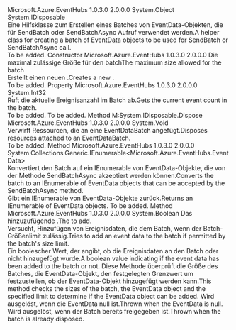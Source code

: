 <Type Name="EventDataBatch" FullName="Microsoft.Azure.EventHubs.EventDataBatch">
  <TypeSignature Language="C#" Value="public class EventDataBatch : IDisposable" />
  <TypeSignature Language="ILAsm" Value=".class public auto ansi beforefieldinit EventDataBatch extends System.Object implements class System.IDisposable" />
  <TypeSignature Language="DocId" Value="T:Microsoft.Azure.EventHubs.EventDataBatch" />
  <TypeSignature Language="VB.NET" Value="Public Class EventDataBatch&#xA;Implements IDisposable" />
  <TypeSignature Language="F#" Value="type EventDataBatch = class&#xA;    interface IDisposable" />
  <AssemblyInfo>
    <AssemblyName>Microsoft.Azure.EventHubs</AssemblyName>
    <AssemblyVersion>1.0.3.0</AssemblyVersion>
    <AssemblyVersion>2.0.0.0</AssemblyVersion>
  </AssemblyInfo>
  <Base>
    <BaseTypeName>System.Object</BaseTypeName>
  </Base>
  <Interfaces>
    <Interface>
      <InterfaceName>System.IDisposable</InterfaceName>
    </Interface>
  </Interfaces>
  <Docs>
    <summary><span data-ttu-id="b1a6f-101">Eine Hilfsklasse zum Erstellen eines Batches von EventData-Objekten, die für SendBatch oder SendBatchAsync Aufruf verwendet werden.</span><span class="sxs-lookup"><span data-stu-id="b1a6f-101">A helper class for creating a batch of EventData objects to be used for SendBatch or SendBatchAsync call.</span></span></summary>
    <remarks>To be added.</remarks>
  </Docs>
  <Members>
    <Member MemberName=".ctor">
      <MemberSignature Language="C#" Value="public EventDataBatch (long maxSizeInBytes);" />
      <MemberSignature Language="ILAsm" Value=".method public hidebysig specialname rtspecialname instance void .ctor(int64 maxSizeInBytes) cil managed" />
      <MemberSignature Language="DocId" Value="M:Microsoft.Azure.EventHubs.EventDataBatch.#ctor(System.Int64)" />
      <MemberSignature Language="VB.NET" Value="Public Sub New (maxSizeInBytes As Long)" />
      <MemberSignature Language="F#" Value="new Microsoft.Azure.EventHubs.EventDataBatch : int64 -&gt; Microsoft.Azure.EventHubs.EventDataBatch" Usage="new Microsoft.Azure.EventHubs.EventDataBatch maxSizeInBytes" />
      <MemberType>Constructor</MemberType>
      <AssemblyInfo>
        <AssemblyName>Microsoft.Azure.EventHubs</AssemblyName>
        <AssemblyVersion>1.0.3.0</AssemblyVersion>
        <AssemblyVersion>2.0.0.0</AssemblyVersion>
      </AssemblyInfo>
      <Parameters>
        <Parameter Name="maxSizeInBytes" Type="System.Int64" />
      </Parameters>
      <Docs>
        <param name="maxSizeInBytes"><span data-ttu-id="b1a6f-102">Die maximal zulässige Größe für den batch</span><span class="sxs-lookup"><span data-stu-id="b1a6f-102">The maximum size allowed for the batch</span></span></param>
        <summary>
            <span data-ttu-id="b1a6f-103">Erstellt einen neuen <see cref="T:Microsoft.Azure.EventHubs.EventDataBatch" />.</span><span class="sxs-lookup"><span data-stu-id="b1a6f-103">Creates a new <see cref="T:Microsoft.Azure.EventHubs.EventDataBatch" />.</span></span>
            </summary>
        <remarks>To be added.</remarks>
      </Docs>
    </Member>
    <Member MemberName="Count">
      <MemberSignature Language="C#" Value="public int Count { get; }" />
      <MemberSignature Language="ILAsm" Value=".property instance int32 Count" />
      <MemberSignature Language="DocId" Value="P:Microsoft.Azure.EventHubs.EventDataBatch.Count" />
      <MemberSignature Language="VB.NET" Value="Public ReadOnly Property Count As Integer" />
      <MemberSignature Language="F#" Value="member this.Count : int" Usage="Microsoft.Azure.EventHubs.EventDataBatch.Count" />
      <MemberType>Property</MemberType>
      <AssemblyInfo>
        <AssemblyName>Microsoft.Azure.EventHubs</AssemblyName>
        <AssemblyVersion>1.0.3.0</AssemblyVersion>
        <AssemblyVersion>2.0.0.0</AssemblyVersion>
      </AssemblyInfo>
      <ReturnValue>
        <ReturnType>System.Int32</ReturnType>
      </ReturnValue>
      <Docs>
        <summary><span data-ttu-id="b1a6f-104">Ruft die aktuelle Ereignisanzahl im Batch ab.</span><span class="sxs-lookup"><span data-stu-id="b1a6f-104">Gets the current event count in the batch.</span></span></summary>
        <value>To be added.</value>
        <remarks>To be added.</remarks>
      </Docs>
    </Member>
    <Member MemberName="Dispose">
      <MemberSignature Language="C#" Value="public void Dispose ();" />
      <MemberSignature Language="ILAsm" Value=".method public hidebysig newslot virtual instance void Dispose() cil managed" />
      <MemberSignature Language="DocId" Value="M:Microsoft.Azure.EventHubs.EventDataBatch.Dispose" />
      <MemberSignature Language="VB.NET" Value="Public Sub Dispose ()" />
      <MemberSignature Language="F#" Value="abstract member Dispose : unit -&gt; unit&#xA;override this.Dispose : unit -&gt; unit" Usage="eventDataBatch.Dispose " />
      <MemberType>Method</MemberType>
      <Implements>
        <InterfaceMember>M:System.IDisposable.Dispose</InterfaceMember>
      </Implements>
      <AssemblyInfo>
        <AssemblyName>Microsoft.Azure.EventHubs</AssemblyName>
        <AssemblyVersion>1.0.3.0</AssemblyVersion>
        <AssemblyVersion>2.0.0.0</AssemblyVersion>
      </AssemblyInfo>
      <ReturnValue>
        <ReturnType>System.Void</ReturnType>
      </ReturnValue>
      <Parameters />
      <Docs>
        <summary>
            <span data-ttu-id="b1a6f-105">Verwirft Ressourcen, die an eine EventDataBatch angefügt.</span><span class="sxs-lookup"><span data-stu-id="b1a6f-105">Disposes resources attached to an EventDataBatch.</span></span>
            </summary>
        <remarks>To be added.</remarks>
      </Docs>
    </Member>
    <Member MemberName="ToEnumerable">
      <MemberSignature Language="C#" Value="public System.Collections.Generic.IEnumerable&lt;Microsoft.Azure.EventHubs.EventData&gt; ToEnumerable ();" />
      <MemberSignature Language="ILAsm" Value=".method public hidebysig instance class System.Collections.Generic.IEnumerable`1&lt;class Microsoft.Azure.EventHubs.EventData&gt; ToEnumerable() cil managed" />
      <MemberSignature Language="DocId" Value="M:Microsoft.Azure.EventHubs.EventDataBatch.ToEnumerable" />
      <MemberSignature Language="VB.NET" Value="Public Function ToEnumerable () As IEnumerable(Of EventData)" />
      <MemberSignature Language="F#" Value="member this.ToEnumerable : unit -&gt; seq&lt;Microsoft.Azure.EventHubs.EventData&gt;" Usage="eventDataBatch.ToEnumerable " />
      <MemberType>Method</MemberType>
      <AssemblyInfo>
        <AssemblyName>Microsoft.Azure.EventHubs</AssemblyName>
        <AssemblyVersion>1.0.3.0</AssemblyVersion>
        <AssemblyVersion>2.0.0.0</AssemblyVersion>
      </AssemblyInfo>
      <ReturnValue>
        <ReturnType>System.Collections.Generic.IEnumerable&lt;Microsoft.Azure.EventHubs.EventData&gt;</ReturnType>
      </ReturnValue>
      <Parameters />
      <Docs>
        <summary><span data-ttu-id="b1a6f-106">Konvertiert den Batch auf ein IEnumerable von EventData-Objekte, die von der Methode SendBatchAsync akzeptiert werden können.</span><span class="sxs-lookup"><span data-stu-id="b1a6f-106">Converts the batch to an IEnumerable of EventData objects that can be accepted by the SendBatchAsync method.</span></span></summary>
        <returns><span data-ttu-id="b1a6f-107">Gibt ein IEnumerable von EventData-Objekte zurück.</span><span class="sxs-lookup"><span data-stu-id="b1a6f-107">Returns an IEnumerable of EventData objects.</span></span></returns>
        <remarks>To be added.</remarks>
      </Docs>
    </Member>
    <Member MemberName="TryAdd">
      <MemberSignature Language="C#" Value="public bool TryAdd (Microsoft.Azure.EventHubs.EventData eventData);" />
      <MemberSignature Language="ILAsm" Value=".method public hidebysig instance bool TryAdd(class Microsoft.Azure.EventHubs.EventData eventData) cil managed" />
      <MemberSignature Language="DocId" Value="M:Microsoft.Azure.EventHubs.EventDataBatch.TryAdd(Microsoft.Azure.EventHubs.EventData)" />
      <MemberSignature Language="F#" Value="member this.TryAdd : Microsoft.Azure.EventHubs.EventData -&gt; bool" Usage="eventDataBatch.TryAdd eventData" />
      <MemberType>Method</MemberType>
      <AssemblyInfo>
        <AssemblyName>Microsoft.Azure.EventHubs</AssemblyName>
        <AssemblyVersion>1.0.3.0</AssemblyVersion>
        <AssemblyVersion>2.0.0.0</AssemblyVersion>
      </AssemblyInfo>
      <ReturnValue>
        <ReturnType>System.Boolean</ReturnType>
      </ReturnValue>
      <Parameters>
        <Parameter Name="eventData" Type="Microsoft.Azure.EventHubs.EventData" />
      </Parameters>
      <Docs>
        <param name="eventData"><span data-ttu-id="b1a6f-108">Das hinzuzufügende <see cref="T:Microsoft.Azure.EventHubs.EventData" />.</span><span class="sxs-lookup"><span data-stu-id="b1a6f-108">The <see cref="T:Microsoft.Azure.EventHubs.EventData" /> to add.</span></span></param>
        <summary><span data-ttu-id="b1a6f-109">Versucht, Hinzufügen von Ereignisdaten, die dem Batch, wenn der Batch-Größenlimit zulässig.</span><span class="sxs-lookup"><span data-stu-id="b1a6f-109">Tries to add an event data to the batch if permitted by the batch's size limit.</span></span></summary>
        <returns><span data-ttu-id="b1a6f-110">Ein boolescher Wert, der angibt, ob die Ereignisdaten an den Batch oder nicht hinzugefügt wurde.</span><span class="sxs-lookup"><span data-stu-id="b1a6f-110">A boolean value indicating if the event data has been added to the batch or not.</span></span></returns>
        <remarks>
            <span data-ttu-id="b1a6f-111">Diese Methode überprüft die Größe des Batches, die EventData-Objekt, den festgelegten Grenzwert um festzustellen, ob der EventData-Objekt hinzugefügt werden kann.</span><span class="sxs-lookup"><span data-stu-id="b1a6f-111">This method checks the sizes of the batch, the EventData object and the specified limit to determine if the EventData object can be added.</span></span>
            </remarks>
        <exception cref="T:System.ArgumentNullException"><span data-ttu-id="b1a6f-112">Wird ausgelöst, wenn die EventData null ist.</span><span class="sxs-lookup"><span data-stu-id="b1a6f-112">Thrown when the EventData is null.</span></span></exception>
        <exception cref="T:System.ObjectDisposedException"><span data-ttu-id="b1a6f-113">Wird ausgelöst, wenn der Batch bereits freigegeben ist.</span><span class="sxs-lookup"><span data-stu-id="b1a6f-113">Thrown when the batch is already disposed.</span></span></exception>
      </Docs>
    </Member>
  </Members>
</Type>